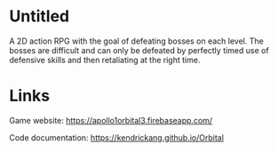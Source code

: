 # Untitled
A 2D action RPG with the goal of defeating bosses on each level. The bosses are difficult and can only be defeated by perfectly timed use 
of defensive skills and then retaliating at the right time.

# Links
Game website: https://apollo1orbital3.firebaseapp.com/

Code documentation: https://kendrickang.github.io/Orbital

